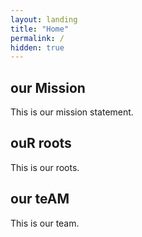 ```yaml
---
layout: landing
title: "Home"
permalink: /
hidden: true
---
```


## our Mission

This is our mission statement.

## ouR roots

This is our roots.

## our teAM

This is our team.

